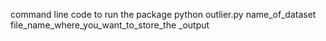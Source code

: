 command line code to run the package
python outlier.py name_of_dataset file_name_where_you_want_to_store_the _output